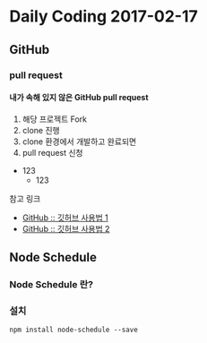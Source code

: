 # Daily Coding 2017-02-17

## GitHub

### pull request

#### 내가 속해 있지 않은 GitHub pull request

1. 해당 프로젝트 Fork
2. clone 진행
3. clone 환경에서 개발하고 완료되면
4. pull request 신청

* 123
  *  123

참고 링크
* [GitHub :: 깃허브 사용법 1](https://github.com/tadkim/infra/wiki/GitHub-::-%EA%B9%83%ED%97%88%EB%B8%8C-%EC%82%AC%EC%9A%A9%EB%B2%95-1)
* [GitHub :: 깃허브 사용법 2](https://github.com/tadkim/infra/wiki/GitHub-::--%EA%B9%83%ED%97%88%EB%B8%8C-%EC%82%AC%EC%9A%A9%EB%B2%95-2)


## Node Schedule

### Node Schedule 란?


### 설치

```
npm install node-schedule --save
```
